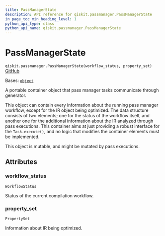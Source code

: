 ```yaml
---
title: PassManagerState
description: API reference for qiskit.passmanager.PassManagerState
in_page_toc_min_heading_level: 1
python_api_type: class
python_api_name: qiskit.passmanager.PassManagerState
---
```


# PassManagerState

<span id="qiskit.passmanager.PassManagerState" />

`qiskit.passmanager.PassManagerState(workflow_status, property_set)` [GitHub](https://github.com/qiskit/qiskit/tree/stable/0.45/qiskit/passmanager/compilation_status.py "view source code")

Bases: [`object`](https://docs.python.org/3/library/functions.html#object "(in Python v3.12)")

A portable container object that pass manager tasks communicate through generator.

This object can contain every information about the running pass manager workflow, except for the IR object being optimized. The data structure consists of two elements; one for the status of the workflow itself, and another one for the additional information about the IR analyzed through pass executions. This container aims at just providing a robust interface for the `Task.execute()`, and no logic that modifies the container elements must be implemented.

This object is mutable, and might be mutated by pass executions.

## Attributes

<span id="qiskit.passmanager.PassManagerState.workflow_status" />

### workflow\_status

`WorkflowStatus`

Status of the current compilation workflow.

<span id="qiskit.passmanager.PassManagerState.property_set" />

### property\_set

`PropertySet`

Information about IR being optimized.

